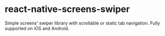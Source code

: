 # react-native-screens-swiper
Simple screens' swiper library with scrollable or static tab navigation. Fully supported on iOS and Android.


